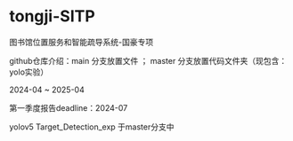 # tongji-SITP
图书馆位置服务和智能疏导系统-国豪专项 

github仓库介绍：main 分支放置文件 ； master 分支放置代码文件夹（现包含：yolo实验）

2024-04 ~ 2025-04

第一季度报告deadline：2024-07

yolov5 Target_Detection_exp 于master分支中
